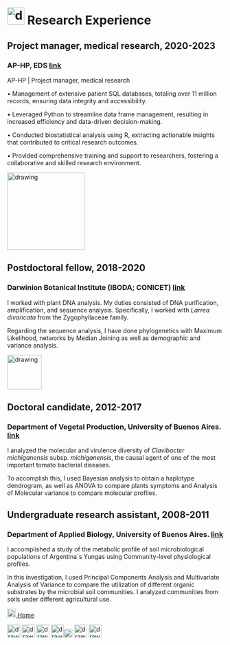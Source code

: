 # <img src="https://user-images.githubusercontent.com/57723790/69009478-34fa7500-0934-11ea-96cb-c80303b396d3.jpg" alt="drawing" width="40"/> Research Experience


## Project manager, medical research,	2020-2023
### AP-HP, EDS [link](https://eds.aphp.fr/)

AP-HP | Project manager, medical research

•	Management of extensive patient SQL databases, totaling over 11 million records, ensuring data integrity and accessibility.

•	Leveraged Python to streamline data frame management, resulting in increased efficiency and data-driven decision-making.

•	Conducted biostatistical analysis using R, extracting actionable insights that contributed to critical research outcomes.

•	Provided comprehensive training and support to researchers, fostering a collaborative and skilled research environment.






[<img src="https://user-images.githubusercontent.com/57723790/68870719-14cf7980-06da-11ea-813f-24efc025dc4d.png" alt="drawing" width="180"/>](http://www.darwin.edu.ar/)
## Postdoctoral fellow,	2018-2020
### Darwinion Botanical Institute (IBODA; CONICET) [link](http://www.darwin.edu.ar/)

I worked with plant DNA analysis. My duties consisted of DNA purification, amplification, and sequence analysis. Specifically, I worked with *Larrea divaricata* from the Zygophyllaceae family.

Regarding the sequence analysis, I have done phylogenetics with Maximum Likelihood, networks by Median Joining as well as demographic and variance analysis.




[<img src="https://user-images.githubusercontent.com/57723790/68878076-df308d80-06e5-11ea-9c43-541764df019c.png" alt="drawing" width="80"/>](https://agro.uba.ar/departamentos/)

## Doctoral candidate, 	2012-2017
### Department of Vegetal Production, University of Buenos Aires. [link](https://agro.uba.ar/departamentos/produccion_vegetal)

I analyzed the molecular and virulence diversity of *Clavibacter michiganensis* subsp. *michiganensis*, the causal agent of one of the most important tomato bacterial diseases.

To accomplish this, I used Bayesian analysis to obtain a haplotype dendrogram, as well as ANOVA to compare plants symptoms and Analysis of Molecular variance to compare molecular profiles.




## Undergraduate research assistant,	2008-2011

### Department of Applied Biology, University of Buenos Aires. [link](https://agro.uba.ar/departamentos/biologia)

I accomplished a study of the metabolic profile of soil microbiological populations of Argentina´s Yungas using Community-level physiological profiles.

In this investigation, I used Principal Components Analysis and Multivariate Analysis of Variance to compare the utilization of different organic substrates by the microbial soil communities. I analyzed communities from soils under different agricultural use.





[<img src="https://user-images.githubusercontent.com/57723790/69000478-17cf9300-08af-11ea-9b78-c1c25d92d5a7.png" alt="drawing" width="20"/>  Home](https://elianawassermann.github.io/CVDataScience/)

[<img src="https://user-images.githubusercontent.com/57723790/69009543-dbdf1100-0934-11ea-8426-7612a55e7be3.png" alt="drawing" width="30"/>](https://elianawassermann.github.io/CVDataScience/EducationDataScience)
[<img src="https://user-images.githubusercontent.com/57723790/69009410-a7b72080-0933-11ea-8121-a513590fa685.jpg" alt="drawing" width="30"/>](https://elianawassermann.github.io/CVDataScience/TeachingExperienceDataScience)
[<img src="https://user-images.githubusercontent.com/57723790/69009439-e5b44480-0933-11ea-8c7a-a59c860072fb.png" alt="drawing" width="30"/>](https://elianawassermann.github.io/CVDataScience/PublicationsDataScience)
[<img src="https://user-images.githubusercontent.com/57723790/69000607-199a5600-08b1-11ea-85d5-6a10820e101e.jpg" alt="drawing" width="30"/><img src="https://user-images.githubusercontent.com/57723790/69000586-dcce5f00-08b0-11ea-8ffe-79dd8abb9cde.png" alt="drawing" width="20"/>](https://elianawassermann.github.io/CVDataScience/Skills_LanguagesDataScience)
[<img src="https://user-images.githubusercontent.com/57723790/69009513-91f62b00-0934-11ea-8871-fd98576062f2.png" alt="drawing" width="30"/>](https://elianawassermann.github.io/CVDataScience/AchievementsDataScience)
[<img src="https://user-images.githubusercontent.com/57723790/69009564-19439e80-0935-11ea-8dc3-2d57865e2b54.jpg" alt="drawing" width="30"/>](https://elianawassermann.github.io/CVDataScience/ReferencesDataScience)

